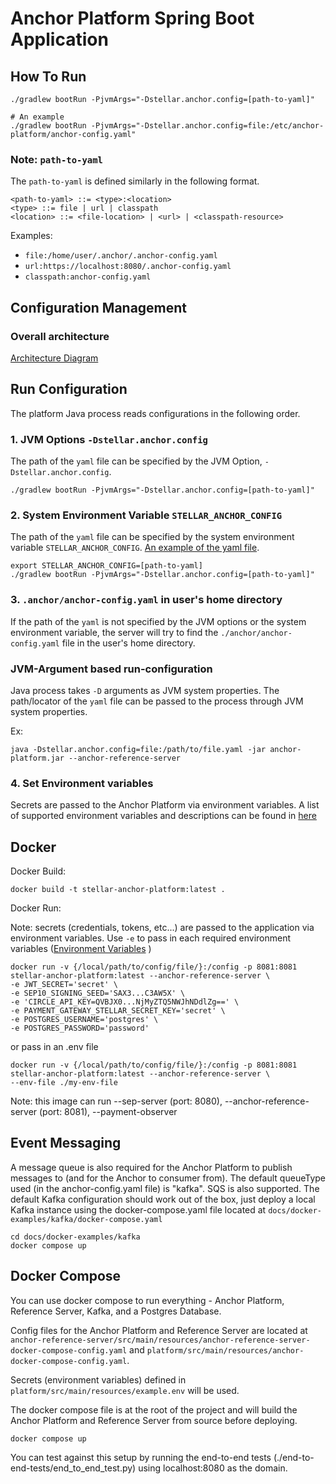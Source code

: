 # Anchor Platform Spring Boot Application

## How To Run
```shell
./gradlew bootRun -PjvmArgs="-Dstellar.anchor.config=[path-to-yaml]"

# An example
./gradlew bootRun -PjvmArgs="-Dstellar.anchor.config=file:/etc/anchor-platform/anchor-config.yaml" 
```

### Note: `path-to-yaml` 

The `path-to-yaml` is defined similarly in the following format. 

```
<path-to-yaml> ::= <type>:<location>
<type> ::= file | url | classpath
<location> ::= <file-location> | <url> | <classpath-resource>
```  

Examples:
* `file:/home/user/.anchor/.anchor-config.yaml`
* `url:https://localhost:8080/.anchor-config.yaml`
* `classpath:anchor-config.yaml`

## Configuration Management
### Overall architecture

[Architecture Diagram](https://lucid.app/publicSegments/view/17b493dd-bbaf-49ca-abcd-6f8abaca0494/image.png)

## Run Configuration

The platform Java process reads configurations in the following order. 

### 1. JVM Options `-Dstellar.anchor.config`
The path of the `yaml` file can be specified by the JVM Option, `-Dstellar.anchor.config`. 

```shell
./gradlew bootRun -PjvmArgs="-Dstellar.anchor.config=[path-to-yaml]" 
```

### 2. System Environment Variable `STELLAR_ANCHOR_CONFIG`
The path of the `yaml` file can be specified by the system environment variable `STELLAR_ANCHOR_CONFIG`.
[An example of the yaml file](../platform/example.anchor-config.yaml).

```shell
export STELLAR_ANCHOR_CONFIG=[path-to-yaml]
./gradlew bootRun -PjvmArgs="-Dstellar.anchor.config=[path-to-yaml]"
```

### 3. `.anchor/anchor-config.yaml` in user's home directory
If the path of the `yaml` is not specified by the JVM options or the system environment variable, the server will 
try to find the `./anchor/anchor-config.yaml` file in the user's home directory. 

### JVM-Argument based run-configuration
Java process takes `-D` arguments as JVM system properties. The path/locator of the `yaml` file can be passed to the process through JVM system properties.

Ex:
```shell
java -Dstellar.anchor.config=file:/path/to/file.yaml -jar anchor-platform.jar --anchor-reference-server
```

### 4. Set Environment variables
Secrets are passed to the Anchor Platform via environment variables. A list of supported environment variables and 
descriptions can be found in [here](../platform/src/main/resources/example.env)


## Docker
Docker Build:
```shell
docker build -t stellar-anchor-platform:latest .
```

Docker Run:

Note: secrets (credentials, tokens, etc...) are passed to the application via environment variables. Use `-e` to pass in
each required environment variables ([Environment Variables](../platform/src/main/resources/example.env) )
```shell
docker run -v {/local/path/to/config/file/}:/config -p 8081:8081 stellar-anchor-platform:latest --anchor-reference-server \
-e JWT_SECRET='secret' \
-e SEP10_SIGNING_SEED='SAX3...C3AW5X' \
-e 'CIRCLE_API_KEY=QVBJX0...NjMyZTQ5NWJhNDdlZg==' \
-e PAYMENT_GATEWAY_STELLAR_SECRET_KEY='secret' \
-e POSTGRES_USERNAME='postgres' \
-e POSTGRES_PASSWORD='password'
```
or pass in an .env file
```shell
docker run -v {/local/path/to/config/file/}:/config -p 8081:8081 stellar-anchor-platform:latest --anchor-reference-server \
--env-file ./my-env-file
```


Note: this image can run --sep-server (port: 8080), --anchor-reference-server (port: 8081), --payment-observer

## Event Messaging
A message queue is also required for the Anchor Platform to publish messages to (and for the Anchor to consumer from).
The default queueType used (in the anchor-config.yaml file) is "kafka". SQS is also supported. The default Kafka configuration
should work out of the box, just deploy a local Kafka instance using the docker-compose.yaml file located at 
`docs/docker-examples/kafka/docker-compose.yaml`

```shell
cd docs/docker-examples/kafka
docker compose up
```

## Docker Compose
You can use docker compose to run everything - Anchor Platform, Reference Server, Kafka, and a Postgres Database.

Config files for the Anchor Platform and Reference Server are located at 
`anchor-reference-server/src/main/resources/anchor-reference-server-docker-compose-config.yaml` and 
`platform/src/main/resources/anchor-docker-compose-config.yaml`. 

Secrets (environment variables) defined in `platform/src/main/resources/example.env` will be used. 

The docker compose file is at the root of the project and will build the Anchor Platform and Reference Server 
from source before deploying.
```shell
docker compose up
```
You can test against this setup by running the end-to-end tests (./end-to-end-tests/end_to_end_test.py) using localhost:8080 as the domain.